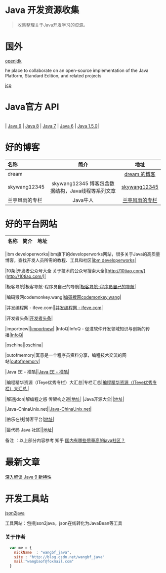 Java 开发资源收集
===============

>收集整理关于Java开发学习的资源。

# 国外

[openjdk](http://openjdk.java.net/)

he place to collaborate on an open-source implementation of the Java Platform, Standard Edition, and related projects

[jcp](ttps://jcp.org)




# Java官方 API

 
|  	     |              |          |       |  |
|:----------|:-----------:|:------|:----------:|:------:|

| [Java 9](https://docs.oracle.com/javase/9/docs/api) 	     | [Java 8](https://docs.oracle.com/javase/8/docs/api)             |          [Java 7](https://docs.oracle.com/javase/7/docs/api)      |  [Java 6](https://docs.oracle.com/javase/6/docs/api) |
[Java 1.5.0](https://docs.oracle.com/javase/1.5.0/docs/api)|




# 好的博客

|名称| 	简介 |	地址
|:----------|:-----------:|:------:|
|dream ||[dream 的博客](http://www.jsondream.com/)|
|skywang12345|skywang12345 博客包含数据结构，Java线程等系列文章|[skywang12345](http://www.cnblogs.com/skywang12345/)|
|兰亭风雨的专栏|Java牛人|[兰亭风雨的专栏](http://blog.csdn.net/ns_code)|






# 好的平台网站


|名称| 	简介 |	地址
|:----------|:-----------:|:------:|


|ibm developerworks|ibm旗下的developerworks网站，很多关于Java的高质量博客，查找开发人员所需的教程、工具和社区|[ibm developerworks|
](https://www.ibm.com/developerworks/cn/java/)


|10条|开发者公众号大全 关于技术的公众号搜索大全|[http://10tiao.com/](http://10tiao.com/)|



|极客导航|极客导航-程序员自己的导航|[极客导航-程序员自己的导航](http://www.jikedaohang.com/)|


|编码猴网codemonkey.wang|[编码猴网codemonkey.wang](http://www.codemonkey.wang/)|


|并发编程网 - ifeve.com||[并发编程网 - ifeve.com](http://ifeve.com/)|

|开发者头条|[开发者头条](https://toutiao.io/subjects/56996)|

|importnew||[importnew](http://www.importnew.com/)|
|InfoQ|InfoQ - 促进软件开发领域知识与创新的传播|[InfoQ](http://www.infoq.com/cn/)|

|oschina||[oschina](http://www.oschina.net/)|

|outofmemory|寓意是一个程序员资料分享，编程技术交流的网站|[outofmemory](http://outofmemory.cn)|


|Java EE - 推酷||[Java EE - 推酷](https://www.tuicool.com/topics/11000074)|

|编程精华资源（ITeye优秀专栏）大汇总|专栏汇总|[编程精华资源（ITeye优秀专栏）大汇总  ](http://www.iteye.com/magazines/130)|

|解道jdon|解编程之惑 传架构之道|[地址](http://www.jdon.com/)|
|Java开源大全||[地址](http://man.lupaworld.com/content/develop/open-open/02.htm)|

|Java-ChinaUnix.net||[Java-ChinaUnix.net](http://bbs.chinaunix.net/)|

|伯乐在线|博客平台|[地址](http://blog.jobbole.com/)|

|最代码 Java 社区||[地址](http://www.zuidaima.com)|

备注 ：以上部分内容参考 知乎 [国内有哪些质量高的java社区？](https://www.zhihu.com/question/29836842)


# 最新文章

[深入解读 Java 9 新特性](http://mp.weixin.qq.com/s/ivj2SmTZqr5qVfPbauPZxg)


# 开发工具站

[json2java](http://www.jsons.cn/json2java/)

工具网站：包括json2java，json在线转化为JavaBean等工具



### 关于作者

```javascript
  var me = {
    nickName  : "wangbf_java",
    site : "http://blog.csdn.net/wangbf_java"
    mail:"wangbaof@foxmail.com"
  }
```
